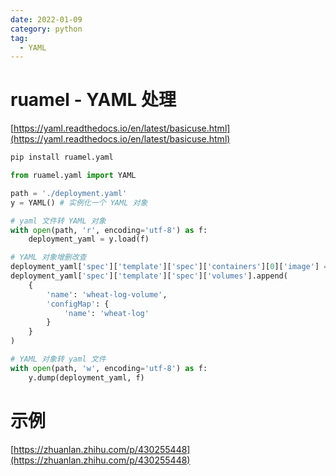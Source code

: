 ```yaml
---
date: 2022-01-09
category: python
tag:
  - YAML
---
```


# ruamel - YAML 处理

[https://yaml.readthedocs.io/en/latest/basicuse.html](https://yaml.readthedocs.io/en/latest/basicuse.html)

```bash
pip install ruamel.yaml
```

```python
from ruamel.yaml import YAML

path = './deployment.yaml'
y = YAML() # 实例化一个 YAML 对象

# yaml 文件转 YAML 对象
with open(path, 'r', encoding='utf-8') as f:
    deployment_yaml = y.load(f)

# YAML 对象增删改查
deployment_yaml['spec']['template']['spec']['containers'][0]['image'] = 'new_image'
deployment_yaml['spec']['template']['spec']['volumes'].append(
    {
        'name': 'wheat-log-volume', 
        'configMap': {
            'name': 'wheat-log'
        }
    }
)

# YAML 对象转 yaml 文件
with open(path, 'w', encoding='utf-8') as f:
    y.dump(deployment_yaml, f)

```

# 示例
[https://zhuanlan.zhihu.com/p/430255448](https://zhuanlan.zhihu.com/p/430255448)

